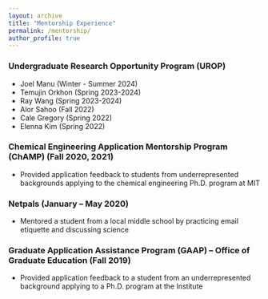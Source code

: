 ```yaml
---
layout: archive
title: "Mentorship Experience"
permalink: /mentorship/
author_profile: true
---
```


### Undergraduate Research Opportunity Program (UROP)
* Joel Manu (Winter - Summer 2024)
* Temujin Orkhon (Spring 2023-2024)
* Ray Wang (Spring 2023-2024)
* Alor Sahoo (Fall 2022)
* Cale Gregory (Spring 2022)
* Elenna Kim (Spring 2022)

### Chemical Engineering Application Mentorship Program (ChAMP) (Fall 2020, 2021)
* Provided application feedback to students from underrepresented backgrounds applying to the chemical engineering Ph.D. program at MIT

### Netpals (January – May 2020)
* Mentored a student from a local middle school by practicing email etiquette and discussing science

### Graduate Application Assistance Program (GAAP) – Office of Graduate Education (Fall 2019)
* Provided application feedback to a student from an underrepresented background applying to a Ph.D. program at the Institute

